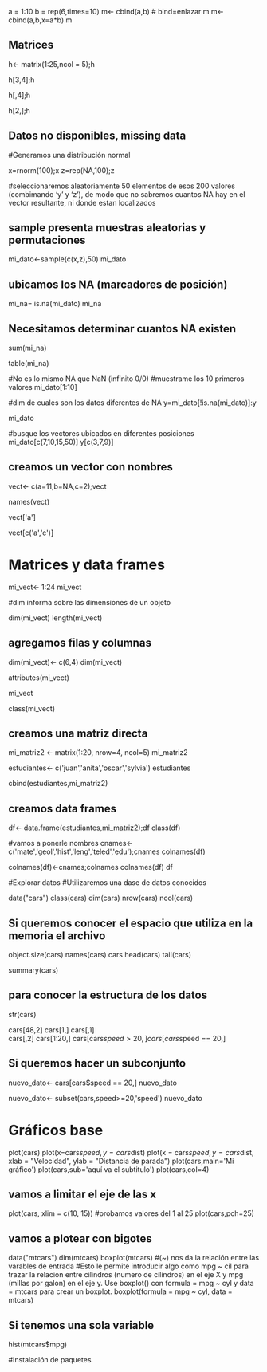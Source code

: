 a = 1:10
b = rep(6,times=10)
m<- cbind(a,b) # bind=enlazar
m
m<- cbind(a,b,x=a*b)
m  

## Matrices

h<- matrix(1:25,ncol = 5);h

h[3,4];h

h[,4];h

h[2,];h

## Datos no disponibles, missing data
#Generamos una distribución normal

x=rnorm(100);x
z=rep(NA,100);z

#seleccionaremos aleatoriamente 50 elementos de esos 200 valores (combimando ‘y’ y ‘z’), de modo que no sabremos cuantos NA hay en el vector resultante, ni donde estan localizados
## sample presenta muestras aleatorias y permutaciones

mi_dato<-sample(c(x,z),50)
mi_dato

## ubicamos los NA (marcadores de posición)
mi_na= is.na(mi_dato)
mi_na

## Necesitamos determinar cuantos NA existen
sum(mi_na)

table(mi_na)

#No es lo mismo NA que NaN (infinito 0/0)
#muestrame los 10 primeros valores
mi_dato[1:10]

#dim de cuales son los datos diferentes de NA
y=mi_dato[!is.na(mi_dato)]:y

mi_dato

#busque los vectores ubicados en diferentes posiciones
mi_dato[c(7,10,15,50)]
y[c(3,7,9)]

## creamos un vector con nombres

vect<- c(a=11,b=NA,c=2);vect

names(vect)

vect['a']

vect[c('a','c')]

# Matrices y data frames

mi_vect<- 1:24
mi_vect

#dim informa sobre las dimensiones de un objeto

dim(mi_vect)
length(mi_vect)

## agregamos filas y columnas

dim(mi_vect)<- c(6,4)
dim(mi_vect)

attributes(mi_vect)

mi_vect

class(mi_vect)

## creamos una matriz directa 
mi_matriz2 <- matrix(1:20, nrow=4, ncol=5)
mi_matriz2

estudiantes<- c('juan','anita','oscar','sylvia')
estudiantes

cbind(estudiantes,mi_matriz2)

## creamos data frames

df<- data.frame(estudiantes,mi_matriz2);df
class(df)

#vamos a ponerle nombres 
cnames<- c('mate','geol','hist','leng','teled','edu');cnames
colnames(df)

colnames(df)<-cnames;colnames
colnames(df)
df


#Explorar datos
#Utilizaremos una dase de datos conocidos

data("cars")
class(cars)
dim(cars)
nrow(cars)
ncol(cars)

## Si queremos conocer el espacio que utiliza en la memoria el archivo
object.size(cars)
names(cars)
cars
head(cars)
tail(cars)

summary(cars)
## para conocer la estructura de los datos
str(cars)

cars[48,2]
cars[1,]
cars[,1]  
cars[,2]
cars[1:20,]
cars[cars$speed >20,]
cars[cars$speed == 20,]

## Si queremos hacer un subconjunto

nuevo_dato<- cars[cars$speed == 20,]
nuevo_dato

nuevo_dato<- subset(cars,speed>=20,'speed')
nuevo_dato

# Gráficos base
plot(cars)
plot(x=cars$speed,y=cars$dist)
plot(x = cars$speed, y = cars$dist, xlab = "Velocidad", ylab = "Distancia de parada")
plot(cars,main='Mi gráfico')
plot(cars,sub='aquí va el subtitulo')
plot(cars,col=4)

## vamos a limitar el eje de las x
plot(cars, xlim = c(10, 15))
#probamos valores del 1 al 25
plot(cars,pch=25)

## vamos a plotear con bigotes
data("mtcars")
dim(mtcars)
boxplot(mtcars)
#(~) nos da la relación entre las varables de entrada
#Esto le permite introducir algo como mpg ~ cil para trazar la relacion entre cilindros (numero de cilindros) en el eje X y mpg (millas por galon) en el eje y. Use boxplot() con formula = mpg ~ cyl y data = mtcars para crear un boxplot.
boxplot(formula = mpg ~ cyl, data = mtcars)

## Si tenemos una sola variable
hist(mtcars$mpg)

#Instalación de paquetes
